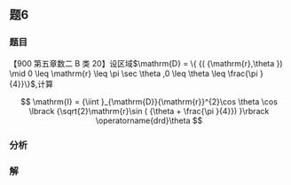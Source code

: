 ## 题6
### 题目
【900 第五章数二 B 类 20】设区域$\mathrm{D} = \{  {( {\mathrm{r},\theta })  \mid  0 \leq  \mathrm{r} \leq  \pi \sec \theta ,0 \leq  \theta  \leq  \frac{\pi }{4}}\}$,计算

$$
\mathrm{I} = {\iint }_{\mathrm{D}}{\mathrm{r}}^{2}\cos \theta \cos \lbrack  {\sqrt{2}\mathrm{r}\sin ( {\theta  + \frac{\pi }{4}}) }\rbrack  \operatorname{drd}\theta
$$
### 分析

### 解